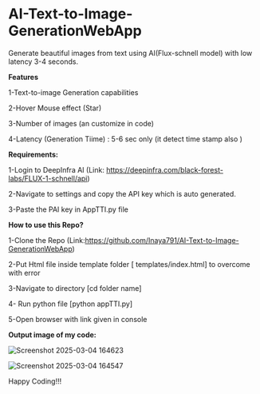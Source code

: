 # AI-Text-to-Image-GenerationWebApp

Generate beautiful images from text using AI(Flux-schnell model) with low latency 3-4 seconds.

**Features**

1-Text-to-image Generation capabilities

2-Hover Mouse effect (Star)

3-Number of images (an customize in code)

4-Latency (Generation Tiime) : 5-6 sec only (it detect time stamp also )

**Requirements:**

1-Login to DeepInfra AI (Link: https://deepinfra.com/black-forest-labs/FLUX-1-schnell/api)

2-Navigate to settings and copy the API key which is auto generated.

3-Paste the PAI key in AppTTI.py file 

**How to use this Repo?**

1-Clone the Repo (Link:https://github.com/Inaya791/AI-Text-to-Image-GenerationWebApp)

2-Put Html file inside template folder [ templates/index.html] to overcome with error 

3-Navigate to directory [cd folder name]

4- Run python file [python appTTI.py]

5-Open browser with link given in console

**Output image of my code:**

![Screenshot 2025-03-04 164623](https://github.com/user-attachments/assets/19d152f3-0ac3-4788-9204-5af5273a1ad3)


![Screenshot 2025-03-04 164547](https://github.com/user-attachments/assets/986a08f1-c92b-4c6a-9d3b-82b86f2a7816)


Happy Coding!!!
